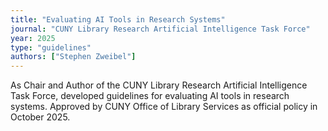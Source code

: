 ```yaml
---
title: "Evaluating AI Tools in Research Systems"
journal: "CUNY Library Research Artificial Intelligence Task Force"
year: 2025
type: "guidelines"
authors: ["Stephen Zweibel"]
---
```


As Chair and Author of the CUNY Library Research Artificial Intelligence Task Force, developed guidelines for evaluating AI tools in research systems. Approved by CUNY Office of Library Services as official policy in October 2025.
